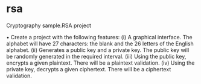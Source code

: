 # rsa
Cryptography sample.RSA project

• Create a project with the following features:
(i) A graphical interface. The alphabet will have 27 characters: the blank and the 26 letters of the
English alphabet.
(ii) Generates a public key and a private key. The public key will be randomly generated in the
required interval.
(iii) Using the public key, encrypts a given plaintext. There will be a plaintext validation.
(iv) Using the private key, decrypts a given ciphertext. There will be a ciphertext validation.
